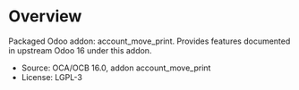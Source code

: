 # Overview

Packaged Odoo addon: account_move_print. Provides features documented in upstream Odoo 16 under this addon.

- Source: OCA/OCB 16.0, addon account_move_print
- License: LGPL-3
